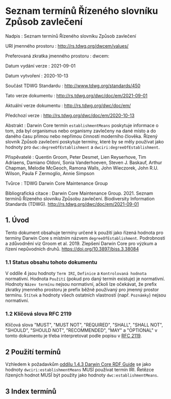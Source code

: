 # Seznam termínů Řízeného slovníku Způsob zavlečení

Nadpis
: Seznam termínů Řízeného slovníku Způsob zavlečení

URI jmenného prostoru
: <http://rs.tdwg.org/dwcem/values/>

Preferovaná zkratka jmenného prostoru
: dwcem:

Datum vydání verze
: 2021-09-01

Datum vytvoření
: 2020-10-13

Součást TDWG Standardu
: <http://www.tdwg.org/standards/450>

Tato verze dokumentu
: <http://rs.tdwg.org/dwc/doc/em/2021-09-01>

Aktuální verze dokumentu
: <http://rs.tdwg.org/dwc/doc/em/>

Předchozí verze
: <http://rs.tdwg.org/dwc/doc/em/2020-10-13>

Abstrakt
: Darwin Core termín `establishmentMeans` poskytuje informace o tom, zda byl organismus nebo organismy zavlečeny na dané místo a do daného času přímou nebo nepřímou činností moderního člověka. Řízený slovník Způsob zavlečení poskytuje termíny, které by se měly používat jako hodnoty pro `dwc:degreeOfEstablishment` a `dwciri:degreeOfEstablishment`.

Přispěvatelé
: Quentin Groom, Peter Desmet, Lien Reyserhove, Tim Adriaens, Damiano Oldoni, Sonia Vanderhoeven, Steven J. Baskauf, Arthur Chapman, Melodie McGeoch, Ramona Walls, John Wieczorek, John R.U. Wilson, Paula F Zermoglio, Annie Simpson

Tvůrce
: TDWG Darwin Core Maintenance Group

Bibliografická citace
: Darwin Core Maintenance Group. 2021. Seznam termínů Řízeného slovníku Způsobu zavlečení. Biodiversity Information Standards (TDWG). <http://rs.tdwg.org/dwc/doc/em/2021-09-01>

## 1. Úvod

Tento dokument obsahuje termíny určené k použití jako řízená hodnota pro termíny Darwin Core s místním názvem `degreeOfEstablishment`. Podrobnosti a zdůvodnění viz Groom et al. 2019. Zlepšení Darwin Core pro výzkum a řízení nepůvodních druhů. <https://doi.org/10.3897/biss.3.38084>

### 1.1 Status obsahu tohoto dokumentu

V oddíle 4 jsou hodnoty `Term IRI`, `Definice` a `Kontrolovaná hodnota` normativní. Hodnota `Použití` (pokud pro daný termín existuje) je normativní.  Hodnoty `Název termínu` nejsou normativní, ačkoli lze očekávat, že prefix zkratky jmenného prostoru je prefix běžně používaný pro jmenný prostor termínu.  `Štítek` a hodnoty všech ostatních vlastností (např. `Poznámky`) nejsou normativní.

### 1.2 Klíčová slova RFC 2119

Klíčová slova "MUST", "MUST NOT", "REQUIRED", "SHALL", "SHALL NOT", "SHOULD", "SHOULD NOT", "RECOMMENDED", "MAY" a "OPTIONAL" v tomto dokumentu je třeba interpretovat podle popisu v [RFC 2119](https://tools.ietf.org/html/rfc2119).

## 2 Použití termínů

Vzhledem k požadavkům [oddílu 1.4.3 Darwin Core RDF Guide](https://dwc.tdwg.org/rdf/#143-use-of-darwin-core-terms-in-rdf-normative) se jako hodnoty `dwciri:establishmentMeans` MUSÍ používat termín IRI. Řetězce řízených hodnot MUSÍ být použity jako hodnoty `dwc:establishmentMeans`.

## 3 Index termínů

